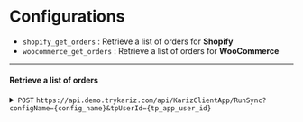﻿# Configurations

- `shopify_get_orders` : Retrieve a list of orders for **Shopify**
- `woocommerce_get_orders` : Retrieve a list of orders for **WooCommerce**
- ------------------------------------------------------------------------------------------

#### Retrieve a list of orders

<details>
 <summary><code>POST</code> <code>https://api.demo.trykariz.com/api/KarizClientApp/RunSync?configName={config_name}&tpUserId={tp_app_user_id}</code></summary>

##### Parameters

> | name       | required    | type   | data type | description                                       |
> |------------|-------------|--------|-----------|---------------------------------------------------|
> | configName | required    | query  | string    | Workflow configuration name                       |
> | tpUserId   | required    | query  | string    | The user id that you want to execute workflow for |

##### Body
Expected contract: [generic_order_param_contract.json](generic_order_param_contract.json)\
**Sample JSON:**
```json
{
  "api_version": "1",
  "attribution_app_id": "1",
  "created_at_max": "1948-06-08T07:16:01.0Z",
  "created_at_min": "1948-06-08T07:16:01.0Z",
  "fields": "id,name",
  "financial_status": "paid",
  "fulfillment_status": "shipped",
  "ids": "1,2",
  "limit": 10,
  "processed_at_max": "1948-06-08T07:16:01.0Z",
  "processed_at_min": "1948-06-08T07:16:01.0Z",
  "since_id": "1",
  "status": "any",
  "updated_at_max": "1918-04-30T21:13:27.0Z",
  "updated_at_min": "1939-08-05T01:34:33.0Z"
}
```

##### Responses

> | http code | content-type              | response                                                     |
> |-----------|---------------------------|--------------------------------------------------------------|
> | `200`     | `application/json`        | [generic_order_contract.json](generic_order_contract.json)   |
> | `400`     | `application/json`        | `{"code":"400","message":"Bad Request"}`                     |
> | `405`     | `text/html;charset=utf-8` | None                                                         |

Sample Response:
```json
{
  "Errors": {},
  "Output": {
    "step": "transform",
    "isSuccess": true,
    "schemaValidationErrors": null,
    "restErrors": {},
    "operationErrors": null,
    "unexpectedErrors": null,
    "result": [
      {
        "id": "5954461335827",
        "channel_name": "shopify",
        "name": "#1004"
      },
      {
        "id": "5954461335827",
        "channel_name": "shopify",
        "name": "#1004"
      }
    ]
  }
}
```
##### Example cURL

> ```javascript
>  curl -X 'POST' \ 
> 'https://api.demo.trykariz.com/api/KarizClientApp/RunSync?configName=shopify_get_orders&tpUserId=1' \
> -H 'accept: text/plain' \
> -H 'Authorization: Bearer {access_token}' \
> -H 'Content-Type: application/json' \
> -d '{
> "limit": 1
> }'
> ```

</details>